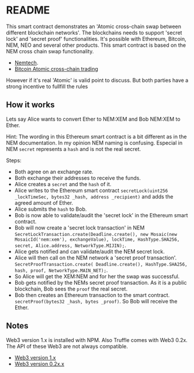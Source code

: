 # README

This smart contract demonstrates an 'Atomic cross-chain swap between different blockchain networks'. 
The blockchains needs to support 'secret lock' and 'secret proof' functionalities. It's possible with Ethereum, Bitcoin, NEM, NEO and several other products. 
This smart contract is based on the NEM cross chain swap functionality. 
- [Nemtech](https://nemtech.github.io/guides/transaction/atomic-cross-chain-swap-between-NEM-public-and-private-chain.html).
- [Bitcoin Atomic cross-chain trading](https://en.bitcoin.it/wiki/Atomic_cross-chain_trading)

However if it's real 'Atomic' is valid point to discuss. But both parties have a strong incentive to fullfill the rules

## How it works

Lets say Alice wants to convert Ether to NEM:XEM and Bob NEM:XEM to Ether. 

Hint: The wording in this Ethereum smart contract is a bit different as in the NEM documentation. In my opinion NEM naming is confusing. Especial in NEM `secret` represents a `hash` and is not the real secret. 

Steps:
- Both agree on an exchange rate.
- Both exchange their addresses to receive the funds.
- Alice creates a `secret` and the `hash` of it. 
- Alice writes to the Ethereum smart contract `secretLock(uint256 _lockTimeSec, bytes32 _hash, address _recipient)` and adds the agreed amount of Ether. 
- Alice submits the `hash` to Bob. 
- Bob is now able to validate/audit the 'secret lock' in the Ethereum smart contract. 
- Bob will now create a 'secret lock transaction' in NEM `SecretLockTransaction.create(Deadline.create(),
    new Mosaic(new MosaicId('nem:xem'), exchangeValue),
    lockTime,
    HashType.SHA256,
    secret,
    Alice.address,
    NetworkType.MIJIN);`.
- Alice gets notified and can validate/audit the NEM secret lock. 
- Alice will then call on the NEM network a 'secret proof transaction'. `SecretProofTransaction.create(
    Deadline.create(),
    HashType.SHA256,
    hash,
    proof,
    NetworkType.MAIN_NET);`.
- So Alice will get the XEM:NEM and for her the swap was successful. 
- Bob gets notified by the NEMs secret proof transaction. As it is a public blockchain, Bob sees the `proof` the real secret. 
- Bob then creates an Ethereum transaction to the smart contract. `secretProof(bytes32 _hash, bytes _proof)`. So Bob will receive the Ether. 


## Notes
Web3 version 1.x is installed with NPM. Also Truffle comes with Web3 0.2x. The API of these Web3 are not always compatible. 
- [Web3 version 1.x](https://github.com/ethereum/wiki/wiki/JavaScript-API)
- [Web3 version 0.2x.x](https://github.com/ethereum/wiki/wiki/JavaScript-API#web3-javascript-app-api-for-02xx)